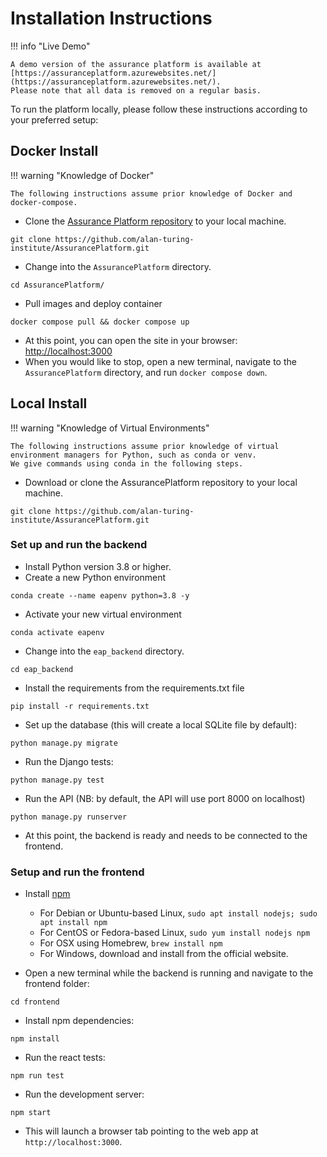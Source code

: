 # Installation Instructions

!!! info "Live Demo"

    A demo version of the assurance platform is available at [https://assuranceplatform.azurewebsites.net/](https://assuranceplatform.azurewebsites.net/).
    Please note that all data is removed on a regular basis.

To run the platform locally, please follow these instructions according to your
preferred setup:

## Docker Install

!!! warning "Knowledge of Docker"

    The following instructions assume prior knowledge of Docker and docker-compose.

- Clone the
  [Assurance Platform repository](https://github.com/alan-turing-institute/AssurancePlatform)
  to your local machine.

```shell
git clone https://github.com/alan-turing-institute/AssurancePlatform.git
```

- Change into the `AssurancePlatform` directory.

```shell
cd AssurancePlatform/
```

- Pull images and deploy container

```shell
docker compose pull && docker compose up
```

- At this point, you can open the site in your browser:
  [http://localhost:3000](http://localhost:3000)
- When you would like to stop, open a new terminal, navigate to the
  `AssurancePlatform` directory, and run `docker compose down`.

## Local Install

!!! warning "Knowledge of Virtual Environments"

    The following instructions assume prior knowledge of virtual environment managers for Python, such as conda or venv.
    We give commands using conda in the following steps.

- Download or clone the AssurancePlatform repository to your local machine.

```shell
git clone https://github.com/alan-turing-institute/AssurancePlatform.git
```

### Set up and run the backend

- Install Python version 3.8 or higher.
- Create a new Python environment

```shell
conda create --name eapenv python=3.8 -y
```

- Activate your new virtual environment

```shell
conda activate eapenv
```

- Change into the `eap_backend` directory.

```shell
cd eap_backend
```

- Install the requirements from the requirements.txt file

```shell
pip install -r requirements.txt
```

- Set up the database (this will create a local SQLite file by default):

```shell
python manage.py migrate
```

- Run the Django tests:

```shell
python manage.py test
```

- Run the API (NB: by default, the API will use port 8000 on localhost)

```shell
python manage.py runserver
```

- At this point, the backend is ready and needs to be connected to the frontend.

### Setup and run the frontend

- Install [npm](https://www.npmjs.com/)

  - For Debian or Ubuntu-based Linux,
    `sudo apt install nodejs; sudo apt install npm`
  - For CentOS or Fedora-based Linux, `sudo yum install nodejs npm`
  - For OSX using Homebrew, `brew install npm`
  - For Windows, download and install from the official website.

- Open a new terminal while the backend is running and navigate to the frontend
  folder:

```shell
cd frontend
```

- Install npm dependencies:

```shell
npm install
```

- Run the react tests:

```shell
npm run test
```

- Run the development server:

```shell
npm start
```

- This will launch a browser tab pointing to the web app at
  `http://localhost:3000`.
